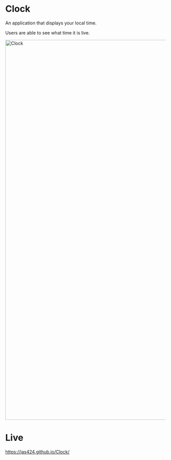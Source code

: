 # Clock

An application that displays your local time. 

Users are able to see what time it is live. 

<img width="1196" alt="Clock" src="https://user-images.githubusercontent.com/88213779/152690672-51df40a2-ce38-40dd-a6ef-b58c72dd770d.png">

# Live
https://jas424.github.io/Clock/

